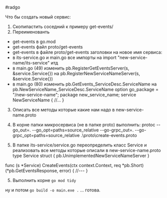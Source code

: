 #radgo

Что бы создать новый сервис:
1) Скопипастить соседний к примеру get-events/
2) Переименованть 
 - get-events в go.mod
 - get-events файл proto/get-events
 - get-events в файле proto/get-events заголовки на новое имя сервиса:
 - в its-service.go и main.go все импорты на import "new-service-name/its-service" итд
 - в main.go (49) изменить pb.RegisterGetEventsServer(s, &service.Service{}) на pb.RegisterNewServiceNameServer(s, &service.Service{})
 - в main.go (80) изменить pb.GetEvents_ServiceDesc.ServiceName на pb.NewServiceName_ServiceDesc.ServiceName
option go_package = "/new-service-name";
package new_service_name;
service NewServiceName {
    //...
}

3) Описать все методы которые какие нам надо в new-service-name.proto

3) В корне папки микросервиса (не в папке proto) выполнить:
protoc --go_out=. --go_opt=paths=source_relative --go-grpc_out=. --go-grpc_opt=paths=source_relative .\proto\create-events.proto

4) В папке its-service/service.go переопределить класс Service и реализовать все методы которые описали в new-service-name.proto
type Service struct {
	pb.UnimplementedNewServiceNameServer
}

func (s *Service) CreateEvents(ctx context.Context, req *pb.Short) (*pb.GetEventsResponse, error) {
    //---
}

5) Выполнить корне `go mod tidy `

ну и потом `go build -o main.exe .`
... готова.